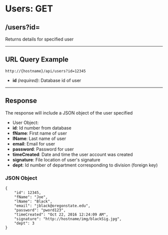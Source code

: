 # Users: GET

## /users?id=

Returns details for specified user

---

## URL Query Example

```
http://{hostname}/api/users?id=12345
```

- **id** *(required)*: Database id of user

---

## Response

The response will include a JSON object of the user specified

- User Object:
 - **id**: Id number from database
 - **fName**: First name of user
 - **lName**: Last name of user
 - **email**: Email for user
 - **password**: Password for user
 - **timeCreated**: Date and time the user account was created
 - **signature**: File location of user's signature
 - **dept**: Id number of department corresponding to division (foreign key)

### JSON Object

```
{
	"id": 12345,
    "fName": "Joe",
    "lName": "Black",
	"email": "jblack@oregonstate.edu",
	"password": "pword123",
    "timeCreated": "Oct 22, 2016 12:24:09 AM",
    "signature": "http://hostname/img/blackSig.jpg",
    "dept": 3
}

```